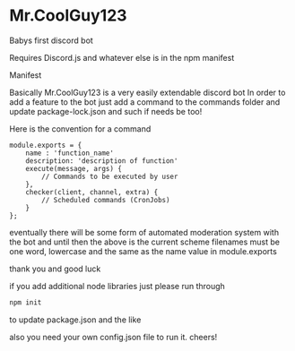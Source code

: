 # Mr.CoolGuy123
Babys first discord bot

Requires Discord.js and whatever else is in the npm manifest


Manifest

Basically Mr.CoolGuy123 is a very easily extendable discord bot
In order to add a feature to the bot just add a command to the commands folder
and update package-lock.json and such if needs be too!

Here is the convention for a command
```node
module.exports = {
	name : 'function_name'
	description: 'description of function'
	execute(message, args) {
		// Commands to be executed by user
	},
	checker(client, channel, extra) {
		// Scheduled commands (CronJobs)
	}
};
```

eventually there will be some form of automated moderation system with the bot and until then the above is the current scheme
filenames must be one word, lowercase and the same as the name value in module.exports

thank you and good luck

if you add additional node libraries just please run through 

```bash
npm init
```

to update package.json and the like

also you need your own config.json file to run it. cheers!